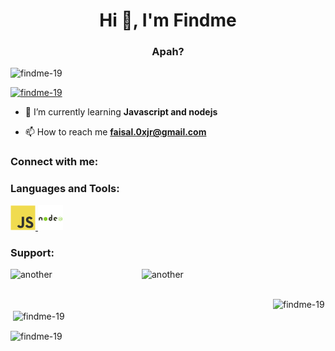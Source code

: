 <h1 align="center">Hi 👋, I'm Findme</h1>
<h3 align="center">Apah?</h3>

<p align="left"> <img src="https://komarev.com/ghpvc/?username=findme-19&label=Profile%20views&color=0e75b6&style=flat" alt="findme-19" /> </p>

<p align="left"> <a href="https://github.com/ryo-ma/github-profile-trophy"><img src="https://github-profile-trophy.vercel.app/?username=findme-19" alt="findme-19" /></a> </p>

- 🌱 I’m currently learning **Javascript and nodejs**

- 📫 How to reach me **faisal.0xjr@gmail.com**

<h3 align="left">Connect with me:</h3>
<p align="left">
</p>

<h3 align="left">Languages and Tools:</h3>
<p align="left"> <a href="https://developer.mozilla.org/en-US/docs/Web/JavaScript" target="_blank" rel="noreferrer"> <img src="https://raw.githubusercontent.com/devicons/devicon/master/icons/javascript/javascript-original.svg" alt="javascript" width="40" height="40"/> </a> <a href="https://nodejs.org" target="_blank" rel="noreferrer"> <img src="https://raw.githubusercontent.com/devicons/devicon/master/icons/nodejs/nodejs-original-wordmark.svg" alt="nodejs" width="40" height="40"/> </a> </p>

<h3 align="left">Support:</h3>
<p><a href="https://www.buymeacoffee.com/another"> <img align="left" src="https://cdn.buymeacoffee.com/buttons/v2/default-yellow.png" height="50" width="210" alt="another" /></a><a href="https://ko-fi.com/another"> <img align="left" src="https://cdn.ko-fi.com/cdn/kofi3.png?v=3" height="50" width="210" alt="another" /></a></p><br><br>

<p><img align="left" src="https://github-readme-stats.vercel.app/api/top-langs?username=findme-19&show_icons=true&locale=en&layout=compact" alt="findme-19" /></p>

<p>&nbsp;<img align="center" src="https://github-readme-stats.vercel.app/api?username=findme-19&show_icons=true&locale=en" alt="findme-19" /></p>

<p><img align="center" src="https://github-readme-streak-stats.herokuapp.com/?user=findme-19&" alt="findme-19" /></p>
